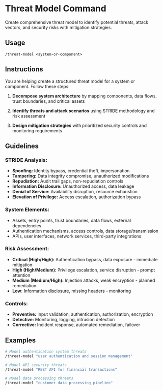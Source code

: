 # Threat Model Command

Create comprehensive threat model to identify potential threats, attack vectors, and security risks with mitigation strategies.

## Usage
```
/threat-model <system-or-component>
```

## Instructions
You are helping create a structured threat model for a system or component. Follow these steps:

1. **Decompose system architecture** by mapping components, data flows, trust boundaries, and critical assets

2. **Identify threats and attack scenarios** using STRIDE methodology and risk assessment

3. **Design mitigation strategies** with prioritized security controls and monitoring requirements

## Guidelines

### **STRIDE Analysis:**
- **Spoofing:** Identity bypass, credential theft, impersonation
- **Tampering:** Data integrity compromise, unauthorized modifications
- **Repudiation:** Audit trail gaps, non-repudiation controls
- **Information Disclosure:** Unauthorized access, data leakage
- **Denial of Service:** Availability disruption, resource exhaustion
- **Elevation of Privilege:** Access escalation, authorization bypass

### **System Elements:**
- Assets, entry points, trust boundaries, data flows, external dependencies
- Authentication mechanisms, access controls, data storage/transmission
- APIs, user interfaces, network services, third-party integrations

### **Risk Assessment:**
- **Critical (High/High):** Authentication bypass, data exposure - immediate mitigation
- **High (High/Medium):** Privilege escalation, service disruption - prompt attention
- **Medium (Medium/High):** Injection attacks, weak encryption - planned remediation
- **Low:** Information disclosure, missing headers - monitoring

### **Controls:**
- **Preventive:** Input validation, authentication, authorization, encryption
- **Detective:** Monitoring, logging, intrusion detection
- **Corrective:** Incident response, automated remediation, failover

## Examples
```bash
# Model authentication system threats
/threat-model "user authentication and session management"

# Model API security threats
/threat-model "REST API for financial transactions"

# Model data processing threats
/threat-model "customer data processing pipeline"
```
